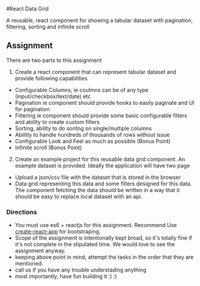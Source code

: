 #React Data Grid

A reusable, react component for showing a tabular dataset with pagination, filtering, sorting and infinite scroll

## Assignment
There are two parts to this assignment

  1) Create a react component that can represent tabular dataset and provide following capabilities

  - Configurable Columns, ie coulmns can be of any type (input/checkbox/text/date) etc
  - Pagination ie component should provide hooks to easily paginate and UI for pagination
  - Filtering ie component should provide some basic configurable filters and ability to create custom filters
  - Sorting, ability to do soritng on single/multiple columns
  - Abilitly to handle hundreds of thousands of rows without issue
  - Configurable Look and Feel as much as possible (Bonus Point)
  - Infinite scroll (Bonus Point)
  
2) Create an example project for this reusable data grid component. An example dataset is provided. 
Ideally the application will have two page
  - Upload a json/csv file with the dataset that is stored in the browser
  - Data grid representing this data and some filters designed for this data. The component 
  fetching the data should be written in a way that it should be easy to replace local dataset
  with an api.


### Directions
- You must use es6 + reactjs for this assignment. Recommend Use [create-react-app](https://github.com/facebookincubator/create-react-app)
for bootstraping.
- Scope of the assignment is intentionally kept broad, so it's totally fine if it's not complete in the stipulated time. 
We would love to see the assignment anyway.
- keeping above point in mind, attempt the tasks in the order that they are mentioned.
- call us if you have any trouble understading anything
- most importantly, have fun building it :) :)

  

